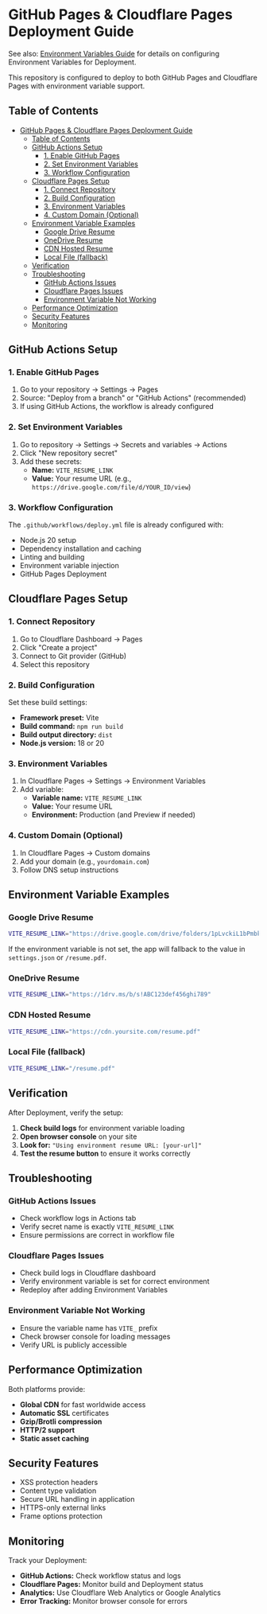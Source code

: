 # GitHub Pages & Cloudflare Pages Deployment Guide

See also: [Environment Variables Guide](./ENVIRONMENT%20VARIABLES.md) for details on configuring Environment Variables for Deployment.

This repository is configured to deploy to both GitHub Pages and Cloudflare Pages with environment variable support.

## Table of Contents
- [GitHub Pages \& Cloudflare Pages Deployment Guide](#github-pages--cloudflare-pages-deployment-guide)
	- [Table of Contents](#table-of-contents)
	- [GitHub Actions Setup](#github-actions-setup)
		- [1. Enable GitHub Pages](#1-enable-github-pages)
		- [2. Set Environment Variables](#2-set-environment-variables)
		- [3. Workflow Configuration](#3-workflow-configuration)
	- [Cloudflare Pages Setup](#cloudflare-pages-setup)
		- [1. Connect Repository](#1-connect-repository)
		- [2. Build Configuration](#2-build-configuration)
		- [3. Environment Variables](#3-environment-variables)
		- [4. Custom Domain (Optional)](#4-custom-domain-optional)
	- [Environment Variable Examples](#environment-variable-examples)
		- [Google Drive Resume](#google-drive-resume)
		- [OneDrive Resume](#onedrive-resume)
		- [CDN Hosted Resume](#cdn-hosted-resume)
		- [Local File (fallback)](#local-file-fallback)
	- [Verification](#verification)
	- [Troubleshooting](#troubleshooting)
		- [GitHub Actions Issues](#github-actions-issues)
		- [Cloudflare Pages Issues](#cloudflare-pages-issues)
		- [Environment Variable Not Working](#environment-variable-not-working)
	- [Performance Optimization](#performance-optimization)
	- [Security Features](#security-features)
	- [Monitoring](#monitoring)


## GitHub Actions Setup

### 1. Enable GitHub Pages
1. Go to your repository → Settings → Pages
2. Source: "Deploy from a branch" or "GitHub Actions" (recommended)
3. If using GitHub Actions, the workflow is already configured

### 2. Set Environment Variables
1. Go to repository → Settings → Secrets and variables → Actions
2. Click "New repository secret"
3. Add these secrets:
   - **Name:** `VITE_RESUME_LINK`
   - **Value:** Your resume URL (e.g., `https://drive.google.com/file/d/YOUR_ID/view`)

### 3. Workflow Configuration
The `.github/workflows/deploy.yml` file is already configured with:
- Node.js 20 setup
- Dependency installation and caching
- Linting and building
- Environment variable injection
- GitHub Pages Deployment

## Cloudflare Pages Setup

### 1. Connect Repository
1. Go to Cloudflare Dashboard → Pages
2. Click "Create a project"
3. Connect to Git provider (GitHub)
4. Select this repository

### 2. Build Configuration
Set these build settings:
- **Framework preset:** Vite
- **Build command:** `npm run build`
- **Build output directory:** `dist`
- **Node.js version:** 18 or 20

### 3. Environment Variables
1. In Cloudflare Pages → Settings → Environment Variables
2. Add variable:
   - **Variable name:** `VITE_RESUME_LINK`
   - **Value:** Your resume URL
   - **Environment:** Production (and Preview if needed)

### 4. Custom Domain (Optional)
1. In Cloudflare Pages → Custom domains
2. Add your domain (e.g., `yourdomain.com`)
3. Follow DNS setup instructions

## Environment Variable Examples

### Google Drive Resume
```bash
VITE_RESUME_LINK="https://drive.google.com/drive/folders/1pLvckiL1bPmbkMn3BI1pqp3ud2z79DcN?usp=sharing"
```

If the environment variable is not set, the app will fallback to the value in `settings.json` or `/resume.pdf`.

### OneDrive Resume
```bash
VITE_RESUME_LINK="https://1drv.ms/b/s!ABC123def456ghi789"
```

### CDN Hosted Resume
```bash
VITE_RESUME_LINK="https://cdn.yoursite.com/resume.pdf"
```

### Local File (fallback)
```bash
VITE_RESUME_LINK="/resume.pdf"
```

## Verification

After Deployment, verify the setup:

1. **Check build logs** for environment variable loading
2. **Open browser console** on your site
3. **Look for:** `"Using environment resume URL: [your-url]"`
4. **Test the resume button** to ensure it works correctly

## Troubleshooting

### GitHub Actions Issues
- Check workflow logs in Actions tab
- Verify secret name is exactly `VITE_RESUME_LINK`
- Ensure permissions are correct in workflow file

### Cloudflare Pages Issues
- Check build logs in Cloudflare dashboard
- Verify environment variable is set for correct environment
- Redeploy after adding Environment Variables

### Environment Variable Not Working
- Ensure the variable name has `VITE_` prefix
- Check browser console for loading messages
- Verify URL is publicly accessible

## Performance Optimization

Both platforms provide:
- **Global CDN** for fast worldwide access
- **Automatic SSL** certificates
- **Gzip/Brotli compression**
- **HTTP/2 support**
- **Static asset caching**

## Security Features

- XSS protection headers
- Content type validation
- Secure URL handling in application
- HTTPS-only external links
- Frame options protection

## Monitoring

Track your Deployment:
- **GitHub Actions:** Check workflow status and logs
- **Cloudflare Pages:** Monitor build and Deployment status
- **Analytics:** Use Cloudflare Web Analytics or Google Analytics
- **Error Tracking:** Monitor browser console for errors

